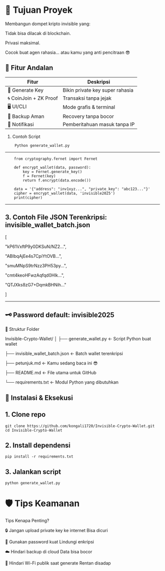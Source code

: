 # 🎯 Tujuan Proyek

  Membangun dompet kripto invisible yang:

  Tidak bisa dilacak di blockchain.
  
  Privasi maksimal.
  
  Cocok buat agen rahasia… atau kamu yang anti pencitraan 😎


## 🔧 Fitur Andalan

| Fitur                      | Deskripsi                             |
|---------------------------|----------------------------------------|
| 🔑 Generate Key           | Bikin private key super rahasia        |
| 🌀 CoinJoin + ZK Proof     | Transaksi tanpa jejak                  |
| 🖥️ UI/CLI                 | Mode grafis & terminal                 |
| 💾 Backup Aman             | Recovery tanpa bocor                   |
| 📡 Notifikasi              | Pemberitahuan masuk tanpa IP           |


1. Contoh Script

        Python generate_wallet.py

---
  
        from cryptography.fernet import Fernet

        def encrypt_wallet(data, password):
            key = Fernet.generate_key()
            f = Fernet(key)
            return f.encrypt(data.encode())

        data = '{"address": "inv1xyz...", "private_key": "abc123..."}'
        cipher = encrypt_wallet(data, 'invisible2025')
        print(cipher)

---

## 3. Contoh File JSON Terenkripsi: invisible_wallet_batch.json
   
[

  "kP61VxftP9y0DKSuN/NZ2...",
  
  "ABIbqAjEe4s7CpiYtOVB...",
  
  "smuMNpS9trNzz3PH53py...",
  
  "cmt4keoHFwzAqfqd0Hlk...",
  
  "QTJXks8zG7+DqmkBHNih..."
  
]

---

## 🗝️ Password default: invisible2025

📁 Struktur Folder

Invisible-Crypto-Wallet/
│
├── generate_wallet.py       ← Script Python buat wallet

├── invisible_wallet_batch.json  ← Batch wallet terenkripsi

├── petunjuk.md              ← Kamu sedang baca ini 😎

├── README.md                ← File utama untuk GitHub

└── requirements.txt         ← Modul Python yang dibutuhkan

## 📌 Instalasi & Eksekusi

## 1. Clone repo

    git clone https://github.com/kongali1720/Invisible-Crypto-Wallet.git
    cd Invisible-Crypto-Wallet

## 2. Install dependensi

    pip install -r requirements.txt

## 3. Jalankan script

    python generate_wallet.py
    
# 🛡️ Tips Keamanan

Tips	Kenapa Penting?

🔒 Jangan upload private key ke internet	Bisa dicuri

🧊 Gunakan password kuat	Lindungi enkripsi

☁️ Hindari backup di cloud	Data bisa bocor

🚫 Hindari Wi-Fi publik saat generate	Rentan disadap
